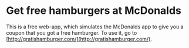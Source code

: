 # Get free hamburgers at McDonalds
This is a free web-app, which simulates the McDonalds app to give you a coupon that you got a free hamburger. To use it, go to [http://gratishamburger.com/](http://gratishamburger.com/).

